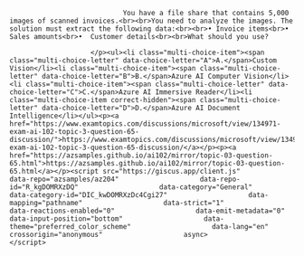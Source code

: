 <p class="card-text">
							
								You have a file share that contains 5,000 images of scanned invoices.<br><br>You need to analyze the images. The solution must extract the following data:<br><br>•	Invoice items<br>•	Sales amounts<br>•	Customer details<br><br>What should you use?
							
						</p><ul><li class="multi-choice-item"><span class="multi-choice-letter" data-choice-letter="A">A.</span>Custom Vision</li><li class="multi-choice-item"><span class="multi-choice-letter" data-choice-letter="B">B.</span>Azure AI Computer Vision</li><li class="multi-choice-item"><span class="multi-choice-letter" data-choice-letter="C">C.</span>Azure AI Immersive Reader</li><li class="multi-choice-item correct-hidden"><span class="multi-choice-letter" data-choice-letter="D">D.</span>Azure AI Document Intelligence</li></ul><p><a href="https://www.examtopics.com/discussions/microsoft/view/134971-exam-ai-102-topic-3-question-65-discussion/">https://www.examtopics.com/discussions/microsoft/view/134971-exam-ai-102-topic-3-question-65-discussion/</a></p><p><a href="https://azsamples.github.io/ai102/mirror/topic-03-question-65.html">https://azsamples.github.io/ai102/mirror/topic-03-question-65.html</a></p><script src="https://giscus.app/client.js"                    data-repo="azsamples/az204"                    data-repo-id="R_kgDOMRXzDQ"                    data-category="General"                    data-category-id="DIC_kwDOMRXzDc4Cgi27"                    data-mapping="pathname"                    data-strict="1"                    data-reactions-enabled="0"                    data-emit-metadata="0"                    data-input-position="bottom"                    data-theme="preferred_color_scheme"                    data-lang="en"                    crossorigin="anonymous"                    async>                    </script>
